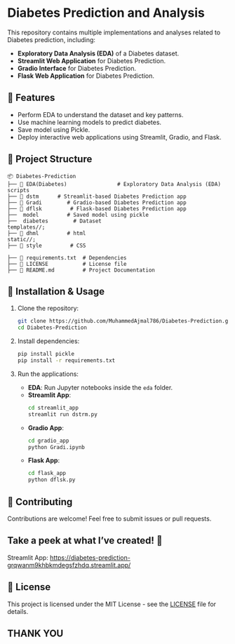 # Diabetes Prediction and Analysis

This repository contains multiple implementations and analyses related to Diabetes prediction, including:

- **Exploratory Data Analysis (EDA)** of a Diabetes dataset.
- **Streamlit Web Application** for Diabetes Prediction.
- **Gradio Interface** for Diabetes Prediction.
- **Flask Web Application** for Diabetes Prediction.

## 📌 Features
- Perform EDA to understand the dataset and key patterns.
- Use machine learning models to predict diabetes.
- Save model using Pickle.
- Deploy interactive web applications using Streamlit, Gradio, and Flask.

## 📂 Project Structure
```
📦 Diabetes-Prediction
├── 📂 EDA(Diabetes)                # Exploratory Data Analysis (EDA) scripts
├── 📂 dstm      # Streamlit-based Diabetes Prediction app
├── 📂 Gradi        # Gradio-based Diabetes Prediction app
├── 📂 dflsk         # Flask-based Diabetes Prediction app
├──  model         # Saved model using pickle
├──  diabetes        # Dataset
templates//;
├── 📂 dhml         # html
static//;
├── 📂 style         # CSS

├── 📜 requirements.txt  # Dependencies
├── 📜 LICENSE           # License file
├── 📜 README.md         # Project Documentation
```

## 🚀 Installation & Usage

1. Clone the repository:
   ```bash
   git clone https://github.com/MuhammedAjmal786/Diabetes-Prediction.git
   cd Diabetes-Prediction
   ```

2. Install dependencies:
   ```bash
   pip install pickle
   pip install -r requirements.txt
   ```

3. Run the applications:
   - **EDA**: Run Jupyter notebooks inside the `eda` folder.
   - **Streamlit App**:
     ```bash
     cd streamlit_app
     streamlit run dstrm.py
     ```
   - **Gradio App**:
     ```bash
     cd gradio_app
     python Gradi.ipynb
     ```
   - **Flask App**:
     ```bash
     cd flask_app
     python dflsk.py
     ```

## 🤝 Contributing
Contributions are welcome! Feel free to submit issues or pull requests.


## Take a peek at what I’ve created! 👀
Streamlit App: https://diabetes-prediction-grqwanm9khbkmdegsfzhdq.streamlit.app/

## 📜 License
This project is licensed under the MIT License - see the [LICENSE](LICENSE) file for details.

## **THANK YOU**
